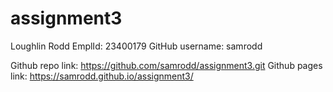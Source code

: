 # assignment3



Loughlin Rodd
EmplId: 23400179
GitHub username: samrodd

Github repo link: https://github.com/samrodd/assignment3.git
Github pages link: https://samrodd.github.io/assignment3/
